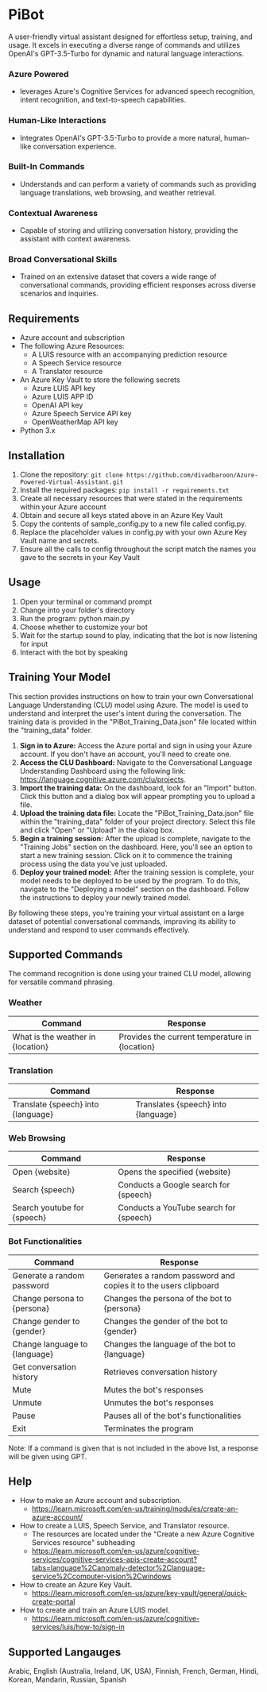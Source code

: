 # PiBot
A user-friendly virtual assistant designed for effortless setup, training, and usage. It excels in executing a diverse range of commands and utilizes OpenAI's GPT-3.5-Turbo for dynamic and natural language interactions. 

### Azure Powered

- leverages Azure's Cognitive Services for advanced speech recognition, intent recognition, and text-to-speech capabilities.

### Human-Like Interactions

- Integrates OpenAI's GPT-3.5-Turbo to provide a more natural, human-like conversation experience.

### Built-In Commands

- Understands and can perform a variety of commands such as providing language translations, web browsing, and weather retrieval. 

### Contextual Awareness

- Capable of storing and utilizing conversation history, providing the assistant with context awareness.

### Broad Conversational Skills

- Trained on an extensive dataset that covers a wide range of conversational commands, providing efficient responses across diverse scenarios and inquiries.

## Requirements
- Azure account and subscription
- The following Azure Resources:
  - A LUIS resource with an accompanying prediction resource
  - A Speech Service resource
  - A Translator resource
- An Azure Key Vault to store the following secrets
  - Azure LUIS API key
  - Azure LUIS APP ID
  - OpenAI API key
  - Azure Speech Service API key
  - OpenWeatherMap API key
- Python 3.x

## Installation
1. Clone the repository: `git clone https://github.com/divadbaroon/Azure-Powered-Virtual-Assistant.git`
2. Install the required packages: `pip install -r requirements.txt`
3. Create all necessary resources that were stated in the requirements within your Azure account
4. Obtain and secure all keys stated above in an Azure Key Vault
5. Copy the contents of sample_config.py to a new file called config.py.
6. Replace the placeholder values in config.py with your own Azure Key Vault name and secrets.
7. Ensure all the calls to config throughout the script match the names you gave to the secrets in your Key Vault

## Usage
1. Open your terminal or command prompt
2. Change into your folder's directory
3. Run the program: python main.py
4. Choose whether to customize your bot
5. Wait for the startup sound to play, indicating that the bot is now listening for input
6. Interact with the bot by speaking

## Training Your Model
This section provides instructions on how to train your own Conversational Language Understanding (CLU) model using Azure. The model is used to understand and interpret the user's intent during the conversation. The training data is provided in the "PiBot_Training_Data.json" file located within the "training_data" folder.
1. **Sign in to Azure:** Access the Azure portal and sign in using your Azure account. If you don't have an account, you'll need to create one.
2. **Access the CLU Dashboard:** Navigate to the Conversational Language Understanding Dashboard using the following link: https://language.cognitive.azure.com/clu/projects.
3. **Import the training data:** On the dashboard, look for an "Import" button. Click this button and a dialog box will appear prompting you to upload a file.
4. **Upload the training data file:** Locate the "PiBot_Training_Data.json" file within the "training_data" folder of your project directory. Select this file and click "Open" or "Upload" in the dialog box.
5. **Begin a training session:** After the upload is complete, navigate to the "Training Jobs" section on the dashboard. Here, you'll see an option to start a new training session. Click on it to commence the training process using the data you've just uploaded.
6. **Deploy your trained model:** After the training session is complete, your model needs to be deployed to be used by the program. To do this, navigate to the "Deploying a model" section on the dashboard. Follow the instructions to deploy your newly trained model.

By following these steps, you're training your virtual assistant on a large dataset of potential conversational commands, improving its ability to understand and respond to user commands effectively.

## Supported Commands
The command recognition is done using your trained CLU model, allowing for versatile command phrasing.

### Weather
| Command | Response |
| ------- | -------- |
| What is the weather in {location} | Provides the current temperature in {location} |
### Translation
| Command | Response |
| ------- | -------- |
| Translate {speech} into {language} | Translates {speech} into {language} |
### Web Browsing
| Command | Response |
| ------- | -------- |
| Open {website} | Opens the specified {website} |
| Search {speech} | Conducts a Google search for {speech} |
| Search youtube for {speech} | Conducts a YouTube search for {speech} |
### Bot Functionalities
| Command | Response |
| ------- | -------- |
| Generate a random password | Generates a random password and copies it to the users clipboard |
| Change persona to {persona} | Changes the persona of the bot to {persona} |
| Change gender to {gender} | Changes the gender of the bot to {gender} |
| Change language to {language} | Changes the language of the bot to {language} |
| Get conversation history | Retrieves conversation history |
| Mute | Mutes the bot's responses |
| Unmute | Unmutes the bot's responses |
| Pause | Pauses all of the bot's functionalities |
| Exit | Terminates the program |

Note: If a command is given that is not included in the above list, a response will be given using GPT.

## Help
 - How to make an Azure account and subscription.
   - https://learn.microsoft.com/en-us/training/modules/create-an-azure-account/
 - How to create a LUIS, Speech Service, and Translator resource.
   - The resources are located under the "Create a new Azure Cognitive Services resource" subheading 
   - https://learn.microsoft.com/en-us/azure/cognitive-services/cognitive-services-apis-create-account?tabs=language%2Canomaly-detector%2Clanguage-service%2Ccomputer-vision%2Cwindows 
 - How to create an Azure Key Vault.
   - https://learn.microsoft.com/en-us/azure/key-vault/general/quick-create-portal
 - How to create and train an Azure LUIS model.
   - https://learn.microsoft.com/en-us/azure/cognitive-services/luis/how-to/sign-in
   
 ## Supported Langauges
 Arabic, English (Australia, Ireland, UK, USA), Finnish, French, German, Hindi, Korean, Mandarin, Russian, Spanish
